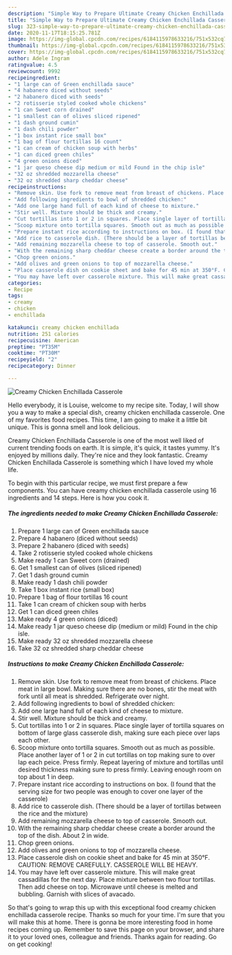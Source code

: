 ```yaml
---
description: "Simple Way to Prepare Ultimate Creamy Chicken Enchillada Casserole"
title: "Simple Way to Prepare Ultimate Creamy Chicken Enchillada Casserole"
slug: 323-simple-way-to-prepare-ultimate-creamy-chicken-enchillada-casserole
date: 2020-11-17T18:15:25.781Z
image: https://img-global.cpcdn.com/recipes/6184115978633216/751x532cq70/creamy-chicken-enchillada-casserole-recipe-main-photo.jpg
thumbnail: https://img-global.cpcdn.com/recipes/6184115978633216/751x532cq70/creamy-chicken-enchillada-casserole-recipe-main-photo.jpg
cover: https://img-global.cpcdn.com/recipes/6184115978633216/751x532cq70/creamy-chicken-enchillada-casserole-recipe-main-photo.jpg
author: Adele Ingram
ratingvalue: 4.5
reviewcount: 9992
recipeingredient:
- "1 large can of Green enchillada sauce"
- "4 habanero diced without seeds"
- "2 habanero diced with seeds"
- "2 rotisserie styled cooked whole chickens"
- "1 can Sweet corn drained"
- "1 smallest can of olives sliced ripened"
- "1 dash ground cumin"
- "1 dash chili powder"
- "1 box instant rice small box"
- "1 bag of flour tortillas 16 count"
- "1 can cream of chicken soup with herbs"
- "1 can diced green chiles"
- "4 green onions diced"
- "1 jar queso cheese dip medium or mild Found in the chip isle"
- "32 oz shredded mozzarella cheese"
- "32 oz shredded sharp cheddar cheese"
recipeinstructions:
- "Remove skin. Use fork to remove meat from breast of chickens. Place meat in large bowl. Making sure there are no bones, stir the meat with fork until all meat is shredded. Refrigerate over night."
- "Add following ingredients to bowl of shredded chicken:"
- "Add one large hand full of each kind of cheese to mixture."
- "Stir well. Mixture should be thick and creamy."
- "Cut tortillas into 1 or 2 in squares. Place single layer of tortilla squares on bottom of large glass casserole dish, making sure each piece over laps each other."
- "Scoop mixture onto tortilla squares. Smooth out as much as possible. Place another layer of 1 or 2 in cut tortillas on top making sure to over lap each peice. Press firmly. Repeat layering of mixture and tortillas until desired thickness making sure to press firmly. Leaving enough room on top about 1 in deep."
- "Prepare instant rice according to instructions on box. (I found that the serving size for two people was enough to cover one layer of the casserole)"
- "Add rice to casserole dish. (There should be a layer of tortillas between the rice and the mixture)"
- "Add remaining mozzarella cheese to top of casserole. Smooth out."
- "With the remaining sharp cheddar cheese create a border around the top of the dish. About 2 in wide."
- "Chop green onions."
- "Add olives and green onions to top of mozzarella cheese."
- "Place casserole dish on cookie sheet and bake for 45 min at 350°F. CAUTION: REMOVE CAREFULLY. CASSEROLE WILL BE HEAVY."
- "You may have left over casserole mixture. This will make great cassadillas for the next day. Place mixture between two flour tortillas. Then add cheese on top. Microwave until cheese is melted and bubbling. Garnish with slices of avacado."
categories:
- Recipe
tags:
- creamy
- chicken
- enchillada

katakunci: creamy chicken enchillada 
nutrition: 251 calories
recipecuisine: American
preptime: "PT35M"
cooktime: "PT30M"
recipeyield: "2"
recipecategory: Dinner

---
```



![Creamy Chicken Enchillada Casserole](https://img-global.cpcdn.com/recipes/6184115978633216/751x532cq70/creamy-chicken-enchillada-casserole-recipe-main-photo.jpg)

Hello everybody, it is Louise, welcome to my recipe site. Today, I will show you a way to make a special dish, creamy chicken enchillada casserole. One of my favorites food recipes. This time, I am going to make it a little bit unique. This is gonna smell and look delicious.

Creamy Chicken Enchillada Casserole is one of the most well liked of current trending foods on earth. It is simple, it's quick, it tastes yummy. It's enjoyed by millions daily. They're nice and they look fantastic. Creamy Chicken Enchillada Casserole is something which I have loved my whole life.




To begin with this particular recipe, we must first prepare a few components. You can have creamy chicken enchillada casserole using 16 ingredients and 14 steps. Here is how you cook it.

<!--inarticleads1-->

##### The ingredients needed to make Creamy Chicken Enchillada Casserole:

1. Prepare 1 large can of Green enchillada sauce
1. Prepare 4 habanero (diced without seeds)
1. Prepare 2 habanero (diced with seeds)
1. Take 2 rotisserie styled cooked whole chickens
1. Make ready 1 can Sweet corn (drained)
1. Get 1 smallest can of olives (sliced ripened)
1. Get 1 dash ground cumin
1. Make ready 1 dash chili powder
1. Take 1 box instant rice (small box)
1. Prepare 1 bag of flour tortillas 16 count
1. Take 1 can cream of chicken soup with herbs
1. Get 1 can diced green chiles
1. Make ready 4 green onions (diced)
1. Make ready 1 jar queso cheese dip (medium or mild) Found in the chip isle.
1. Make ready 32 oz shredded mozzarella cheese
1. Take 32 oz shredded sharp cheddar cheese




<!--inarticleads2-->

##### Instructions to make Creamy Chicken Enchillada Casserole:

1. Remove skin. Use fork to remove meat from breast of chickens. Place meat in large bowl. Making sure there are no bones, stir the meat with fork until all meat is shredded. Refrigerate over night.
1. Add following ingredients to bowl of shredded chicken:
1. Add one large hand full of each kind of cheese to mixture.
1. Stir well. Mixture should be thick and creamy.
1. Cut tortillas into 1 or 2 in squares. Place single layer of tortilla squares on bottom of large glass casserole dish, making sure each piece over laps each other.
1. Scoop mixture onto tortilla squares. Smooth out as much as possible. Place another layer of 1 or 2 in cut tortillas on top making sure to over lap each peice. Press firmly. Repeat layering of mixture and tortillas until desired thickness making sure to press firmly. Leaving enough room on top about 1 in deep.
1. Prepare instant rice according to instructions on box. (I found that the serving size for two people was enough to cover one layer of the casserole)
1. Add rice to casserole dish. (There should be a layer of tortillas between the rice and the mixture)
1. Add remaining mozzarella cheese to top of casserole. Smooth out.
1. With the remaining sharp cheddar cheese create a border around the top of the dish. About 2 in wide.
1. Chop green onions.
1. Add olives and green onions to top of mozzarella cheese.
1. Place casserole dish on cookie sheet and bake for 45 min at 350°F. CAUTION: REMOVE CAREFULLY. CASSEROLE WILL BE HEAVY.
1. You may have left over casserole mixture. This will make great cassadillas for the next day. Place mixture between two flour tortillas. Then add cheese on top. Microwave until cheese is melted and bubbling. Garnish with slices of avacado.




So that's going to wrap this up with this exceptional food creamy chicken enchillada casserole recipe. Thanks so much for your time. I'm sure that you will make this at home. There is gonna be more interesting food in home recipes coming up. Remember to save this page on your browser, and share it to your loved ones, colleague and friends. Thanks again for reading. Go on get cooking!
